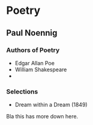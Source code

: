 # Poetry
## Paul Noennig

### Authors of Poetry
* Edgar Allan Poe
* William Shakespeare
* 

### Selections
* Dream within a Dream (1849)

Bla this has more down here.
